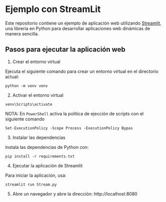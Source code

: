 # Ejemplo con StreamLit

Este repositorio contiene un ejemplo de aplicación web utilizando [Streamlit](https://streamlit.io/), una librería en Python para desarrollar aplicaciones web dinámicas de manera sencilla.

## Pasos para ejecutar la aplicación web

1. Crear el entorno virtual

Ejecuta el siguiente comando para crear un entorno virtual en el directorio actual:

```console
python -m venv venv
```

2. Activar el entorno virtual

```console
venv\Scripts\activate
```

NOTA: En `PowerShell` activa la politica de ejección de scripts con el siguiente comando

```console
Set-ExecutionPolicy -Scope Process -ExecutionPolicy Bypas
```

3. Instalar las dependencias

Instala las dependencias de Python con:

```console
pip install -r requirements.txt
```

4. Ejecutar la aplicación de Streamlit

Para iniciar la aplicación, usa:

```console
streamlit run Stream.py
```

5. Abre un navegador y abre la dirección: http://localhost:8080
